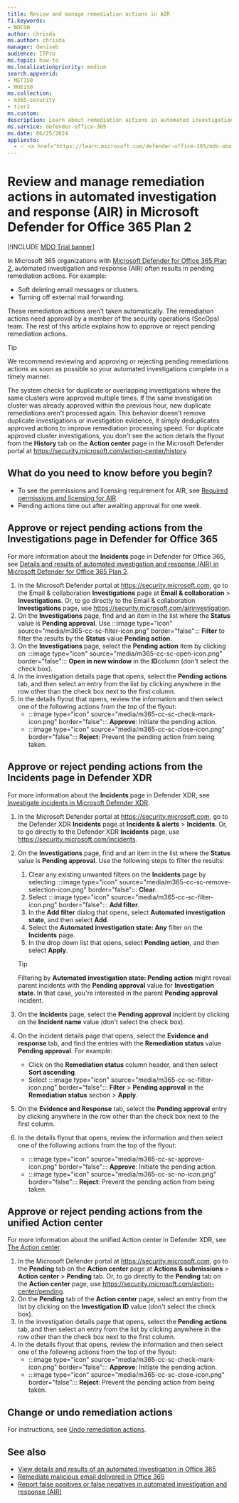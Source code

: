 ```yaml
---
title: Review and manage remediation actions in AIR
f1.keywords:
- NOCSH
author: chrisda
ms.author: chrisda
manager: deniseb
audience: ITPro
ms.topic: how-to
ms.localizationpriority: medium
search.appverid:
- MET150
- MOE150
ms.collection:
- m365-security
- tier2
ms.custom:
description: Learn about remediation actions in automated investigation and response capabilities in Microsoft Defender for Office 365 Plan 2.
ms.service: defender-office-365
ms.date: 06/25/2024
appliesto:
  - ✅ <a href="https://learn.microsoft.com/defender-office-365/mdo-about#defender-for-office-365-plan-1-vs-plan-2-cheat-sheet" target="_blank">Microsoft Defender for Office 365 Plan 2</a>
---
```


# Review and manage remediation actions in automated investigation and response (AIR) in Microsoft Defender for Office 365 Plan 2

[!INCLUDE [MDO Trial banner](../includes/mdo-trial-banner.md)]

In Microsoft 365 organizations with [Microsoft Defender for Office 365 Plan 2](mdo-about.md#defender-for-office-365-plan-1-vs-plan-2-cheat-sheet), automated investigation and response (AIR) often results in pending remediation actions. For example:

- Soft deleting email messages or clusters.
- Turning off external mail forwarding.

These remediation actions aren't taken automatically. The remediation actions need approval by a member of the security operations (SecOps) team. The rest of this article explains how to approve or reject pending remediation actions.

> [!TIP]
> We recommend reviewing and approving or rejecting pending remediations actions as soon as possible so your automated investigations complete in a timely manner.
>
> The system checks for duplicate or overlapping investigations where the same clusters were approved multiple times. If the same investigation cluster was already approved within the previous hour, new duplicate remediations aren't processed again. This behavior doesn't remove duplicate investigations or investigation evidence, it simply deduplicates approved actions to improve remediation processing speed. For duplicate approved cluster investigations, you don't see the action details the flyout from the **History** tab on the **Action center** page in the Microsoft Defender portal at <https://security.microsoft.com/action-center/history>.

## What do you need to know before you begin?

- To see the permissions and licensing requirement for AIR, see [Required permissions and licensing for AIR](air-about.md#required-permissions-and-licensing-for-air).
- Pending actions time out after awaiting approval for one week.

## Approve or reject pending actions from the Investigations page in Defender for Office 365

For more information about the **Incidents** page in Defender for Office 365, see [Details and results of automated investigation and response (AIR) in Microsoft Defender for Office 365 Plan 2](air-view-investigation-results.md).

1. In the Microsoft Defender portal at <https://security.microsoft.com>, go to the Email & collaboration **Investigations** page at **Email & collaboration** \> **Investigations**. Or, to go directly to the Email & collaboration **Investigations** page, use <https://security.microsoft.com/airinvestigation>.
2. On the **Investigations** page, find and an item in the list where the **Status** value is **Pending approval**. Use :::image type="icon" source="media/m365-cc-sc-filter-icon.png" border="false"::: **Filter** to filter the results by the **Status** value **Pending action**.
3. On the **Investigations** page, select the **Pending action** item by clicking on :::image type="icon" source="media/m365-cc-sc-open-icon.png" border="false"::: **Open in new window** in the **ID**column (don't select the check box).
4. In the investigation details page that opens, select the **Pending actions** tab, and then select an entry from the list by clicking anywhere in the row other than the check box next to the first column.
5. In the details flyout that opens, review the information and then select one of the following actions from the top of the flyout:
   - :::image type="icon" source="media/m365-cc-sc-check-mark-icon.png" border="false"::: **Approve**: Initiate the pending action.
   - :::image type="icon" source="media/m365-cc-sc-close-icon.png" border="false"::: **Reject**: Prevent the pending action from being taken.

## Approve or reject pending actions from the Incidents page in Defender XDR

For more information about the **Incidents** page in Defender XDR, see [Investigate incidents in Microsoft Defender XDR](/defender-xdr/investigate-incidents).

1. In the Microsoft Defender portal at <https://security.microsoft.com>, go to the Defender XDR **Incidents** page at **Incidents & alerts** \> **Incidents**. Or, to go directly to the Defender XDR **Incidents** page, use <https://security.microsoft.com/incidents>.
2. On the **Investigations** page, find and an item in the list where the **Status** value is **Pending approval**. Use the following steps to filter the results:
   1. Clear any existing unwanted filters on the **Incidents** page by selecting :::image type="icon" source="media/m365-cc-sc-remove-selection-icon.png" border="false"::: **Clear**.
   2. Select :::image type="icon" source="media/m365-cc-sc-filter-icon.png" border="false"::: **Add filter**.
   3. In the **Add filter** dialog that opens, select **Automated investigation state**, and then select **Add**.
   4. Select the **Automated investigation state: Any** filter on the **Incidents** page.
   5. In the drop down list that opens, select **Pending action**, and then select **Apply**.

   > [!TIP]
   > Filtering by **Automated investigation state: Pending action** might reveal parent incidents with the **Pending approval** value for **Investigation state**. In that case, you're interested in the parent **Pending approval** incident.

3. On the **Incidents** page, select the **Pending approval** incident by clicking on the **Incident name** value (don't select the check box).
4. On the incident details page that opens, select the **Evidence and response** tab, and find the entries with the **Remediation status** value **Pending approval**. For example:
   - Click on the **Remediation status** column header, and then select **Sort ascending**.
   - Select :::image type="icon" source="media/m365-cc-sc-filter-icon.png" border="false"::: **Filter** \> **Pending approval** in the **Remediation status** section \> **Apply**.
5. On the **Evidence and Response** tab, select the **Pending approval** entry by clicking anywhere in the row other than the check box next to the first column.
6. In the details flyout that opens, review the information and then select one of the following actions from the top of the flyout:
   - :::image type="icon" source="media/m365-cc-sc-approve-icon.png" border="false"::: **Approve**: Initiate the pending action.
   - :::image type="icon" source="media/m365-cc-sc-no-icon.png" border="false"::: **Reject**: Prevent the pending action from being taken.

## Approve or reject pending actions from the unified Action center

For more information about the unified Action center in Defender XDR, see [The Action center](/defender-xdr/m365d-action-center).

1. In the Microsoft Defender portal at <https://security.microsoft.com>, go to the **Pending** tab on the **Action center** page at **Actions & submissions** \> **Action center** \> **Pending** tab. Or, to go directly to the **Pending** tab on the **Action center** page, use <https://security.microsoft.com/action-center/pending>.
2. On the **Pending** tab of the **Action center** page, select an entry from the list by clicking on the **Investigation ID** value (don't select the check box).
3. In the investigation details page that opens, select the **Pending actions** tab, and then select an entry from the list by clicking anywhere in the row other than the check box next to the first column.
4. In the details flyout that opens, review the information and then select one of the following actions from the top of the flyout:
   - :::image type="icon" source="media/m365-cc-sc-check-mark-icon.png" border="false"::: **Approve**: Initiate the pending action.
   - :::image type="icon" source="media/m365-cc-sc-close-icon.png" border="false"::: **Reject**: Prevent the pending action from being taken.

## Change or undo remediation actions

For instructions, see [Undo remediation actions](air-report-false-positives-negatives.md#undo-remediation-actions).

## See also

- [View details and results of an automated investigation in Office 365](air-view-investigation-results.md)
- [Remediate malicious email delivered in Office 365](remediate-malicious-email-delivered-office-365.md)
- [Report false positives or false negatives in automated investigation and response (AIR)](air-report-false-positives-negatives.md)

